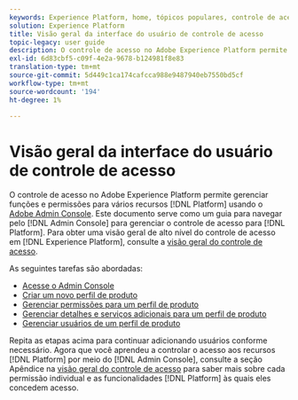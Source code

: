```yaml
---
keywords: Experience Platform, home, tópicos populares, controle de acesso, console de administração do Adobe
solution: Experience Platform
title: Visão geral da interface do usuário de controle de acesso
topic-legacy: user guide
description: O controle de acesso no Adobe Experience Platform permite gerenciar funções e permissões para vários recursos da plataforma usando a Adobe Admin Console. Este documento serve como um guia para navegar na Admin Console para gerenciar o controle de acesso da Platform.
exl-id: 6d83cbf5-c09f-4e2a-9678-b124981f8e83
translation-type: tm+mt
source-git-commit: 5d449c1ca174cafcca988e9487940eb7550bd5cf
workflow-type: tm+mt
source-wordcount: '194'
ht-degree: 1%

---
```


# Visão geral da interface do usuário de controle de acesso

O controle de acesso no Adobe Experience Platform permite gerenciar funções e permissões para vários recursos [!DNL Platform] usando o [Adobe Admin Console](https://adminconsole.adobe.com). Este documento serve como um guia para navegar pelo [!DNL Admin Console] para gerenciar o controle de acesso para [!DNL Platform]. Para obter uma visão geral de alto nível do controle de acesso em [!DNL Experience Platform], consulte a [visão geral do controle de acesso](./../home.md).

As seguintes tarefas são abordadas:

- [Acesse o Admin Console](./browse.md)
- [Criar um novo perfil de produto](./create-profile.md)
- [Gerenciar permissões para um perfil de produto](./permissions.md)
- [Gerenciar detalhes e serviços adicionais para um perfil de produto](./details-and-services.md)
- [Gerenciar usuários de um perfil de produto](./users.md)

Repita as etapas acima para continuar adicionando usuários conforme necessário. Agora que você aprendeu a controlar o acesso aos recursos [!DNL Platform] por meio do [!DNL Admin Console], consulte a seção Apêndice na [visão geral do controle de acesso](../home.md) para saber mais sobre cada permissão individual e as funcionalidades [!DNL Platform] às quais eles concedem acesso.
